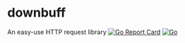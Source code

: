 # downbuff
An easy-use HTTP request library
[![Go Report Card](https://goreportcard.com/badge/github.com/ANDRVV/downbuff)](https://goreportcard.com/report/github.com/ANDRVV/downbuff) [![Go](https://github.com/ANDRVV/downbuff/actions/workflows/go.yml/badge.svg)](https://github.com/ANDRVV/downbuff/actions/workflows/go.yml)
